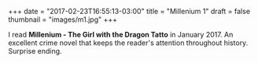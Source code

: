 +++
date = "2017-02-23T16:55:13-03:00"
title = "Millenium 1"
draft = false
thumbnail = "images/m1.jpg"
+++

I read **Millenium - The Girl with the Dragon Tatto** in January 2017. An excellent crime novel that keeps the reader's attention throughout history. Surprise ending.
